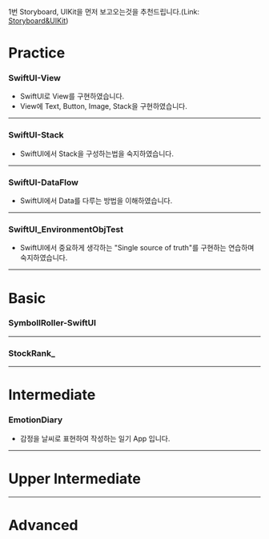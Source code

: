 
1번 Storyboard, UIKit을 먼저 보고오는것을 추천드립니다.(Link: [Storyboard&UIKit][UIKitlink])

[UIKitlink]: https://github.com/Yuhyeon0516/1.Swift_Storyboard-UIKit "Go First Study"

# Practice
### SwiftUI-View
- SwiftUI로 View를 구현하였습니다.
- View에 Text, Button, Image, Stack을 구현하였습니다.
------------------------------------------------------------------------------------------
### SwiftUI-Stack
- SwiftUI에서 Stack을 구성하는법을 숙지하였습니다.

------------------------------------------------------------------------------------------
### SwiftUI-DataFlow
- SwiftUI에서 Data를 다루는 방법을 이해하였습니다.

------------------------------------------------------------------------------------------
### SwiftUI_EnvironmentObjTest
- SwiftUI에서 중요하게 생각하는 "Single source of truth"를 구현하는 연습하며 숙지하였습니다.

------------------------------------------------------------------------------------------
# Basic
### SymbollRoller-SwiftUI

------------------------------------------------------------------------------------------
### StockRank_

------------------------------------------------------------------------------------------
# Intermediate
### EmotionDiary
- 감정을 날씨로 표현하여 작성하는 일기 App 입니다.

------------------------------------------------------------------------------------------
# Upper Intermediate

------------------------------------------------------------------------------------------
# Advanced
